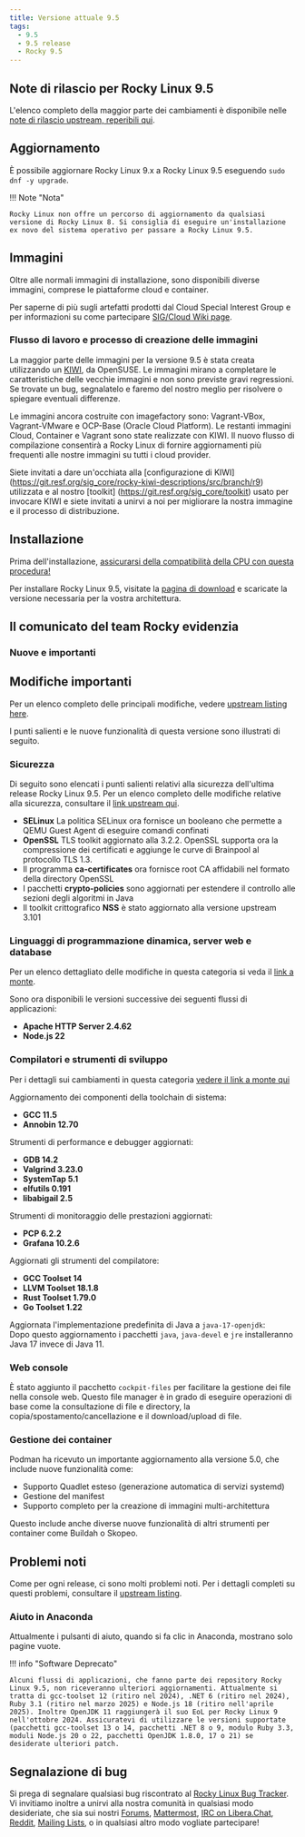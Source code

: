 ```yaml
---
title: Versione attuale 9.5
tags:
  - 9.5
  - 9.5 release
  - Rocky 9.5
---
```


## Note di rilascio per Rocky Linux 9.5

L'elenco completo della maggior parte dei cambiamenti è disponibile nelle [note di rilascio upstream, reperibili qui](https://docs.redhat.com/en/documentation/red_hat_enterprise_linux/9/html-single/9.5_release_notes/index).

## Aggiornamento

È possibile aggiornare Rocky Linux 9.x a Rocky Linux 9.5 eseguendo `sudo dnf -y upgrade`.

!!! Note "Nota"

```
Rocky Linux non offre un percorso di aggiornamento da qualsiasi versione di Rocky Linux 8. Si consiglia di eseguire un'installazione ex novo del sistema operativo per passare a Rocky Linux 9.5.
```

## Immagini

Oltre alle normali immagini di installazione, sono disponibili diverse immagini, comprese le piattaforme cloud e container.

Per saperne di più sugli artefatti prodotti dal Cloud Special Interest Group e per informazioni su come partecipare [SIG/Cloud Wiki page](https://sig-cloud.rocky.page/).

### Flusso di lavoro e processo di creazione delle immagini

La maggior parte delle immagini per la versione 9.5 è stata creata utilizzando un [KIWI](https://github.com/OSInside/kiwi/), da OpenSUSE. Le immagini mirano a completare le caratteristiche delle vecchie immagini e non sono previste gravi regressioni. Se trovate un bug, segnalatelo e faremo del nostro meglio per risolvere o spiegare eventuali differenze.

Le immagini ancora costruite con imagefactory sono: Vagrant-VBox, Vagrant-VMware e OCP-Base (Oracle Cloud Platform). Le restanti immagini Cloud, Container e Vagrant sono state realizzate con KIWI. Il nuovo flusso di compilazione consentirà a Rocky Linux di fornire aggiornamenti più frequenti alle nostre immagini su tutti i cloud provider.

Siete invitati a dare un'occhiata alla [configurazione di KIWI] (https://git.resf.org/sig_core/rocky-kiwi-descriptions/src/branch/r9) utilizzata e al nostro [toolkit] (https://git.resf.org/sig_core/toolkit) usato per invocare KIWI e siete invitati a unirvi a noi per migliorare la nostra immagine e il processo di distribuzione.

## Installazione

Prima dell'installazione, [assicurarsi della compatibilità della CPU con questa procedura!](https://docs.rockylinux.org/gemstones/test_cpu_compat/)

Per installare Rocky Linux 9.5, visitate la [pagina di download](https://rockylinux.org/download/) e scaricate la versione necessaria per la vostra architettura.

## Il comunicato del team Rocky evidenzia

### Nuove e importanti

## Modifiche importanti

Per un elenco completo delle principali modifiche, vedere [upstream listing here](https://docs.redhat.com/en/documentation/red_hat_enterprise_linux/9/html-single/9.5_release_notes/index#overview-major-changes).

I punti salienti e le nuove funzionalità di questa versione sono illustrati di seguito.

### Sicurezza

Di seguito sono elencati i punti salienti relativi alla sicurezza dell'ultima release Rocky Linux 9.5. Per un elenco completo delle modifiche relative alla sicurezza, consultare il [link upstream qui](https://docs.redhat.com/en/documentation/red_hat_enterprise_linux/9/html-single/9.5_release_notes/index#new-features-security).

- **SELinux** La politica SELinux ora fornisce un booleano che permette a QEMU Guest Agent di eseguire comandi confinati
- **OpenSSL** TLS toolkit aggiornato alla 3.2.2. OpenSSL supporta ora la compressione dei certificati e aggiunge le curve di Brainpool al protocollo TLS 1.3.
- Il programma **ca-certificates** ora fornisce root CA affidabili nel formato della directory OpenSSL
- I pacchetti **crypto-policies** sono aggiornati per estendere il controllo alle sezioni degli algoritmi in Java
- Il toolkit crittografico **NSS** è stato aggiornato alla versione upstream 3.101

### Linguaggi di programmazione dinamica, server web e database

Per un elenco dettagliato delle modifiche in questa categoria si veda il [link a monte](https://docs.redhat.com/en/documentation/red_hat_enterprise_linux/9/html-single/9.5_release_notes/index#new-features-dynamic-programming-languages-web-and-database-servers).

Sono ora disponibili le versioni successive dei seguenti flussi di applicazioni:

- **Apache HTTP Server 2.4.62**
- **Node.js 22**

### Compilatori e strumenti di sviluppo

Per i dettagli sui cambiamenti in questa categoria [vedere il link a monte qui](https://docs.redhat.com/en/documentation/red_hat_enterprise_linux/9/html-single/9.5_release_notes/index#new-features-compilers-and-development-tools)

Aggiornamento dei componenti della toolchain di sistema:

- **GCC 11.5**
- **Annobin 12.70**

Strumenti di performance e debugger aggiornati:

- **GDB 14.2**
- **Valgrind 3.23.0**
- **SystemTap 5.1**
- **elfutils 0.191**
- **libabigail 2.5**

Strumenti di monitoraggio delle prestazioni aggiornati:

- **PCP 6.2.2**
- **Grafana 10.2.6**

Aggiornati gli strumenti del compilatore:

- **GCC Toolset 14**
- **LLVM Toolset 18.1.8**
- **Rust Toolset 1.79.0**
- **Go Toolset 1.22**

Aggiornata l'implementazione predefinita di Java a `java-17-openjdk`:\
Dopo questo aggiornamento i pacchetti `java`, `java-devel` e `jre` installeranno Java 17 invece di Java 11.

### Web console

È stato aggiunto il pacchetto `cockpit-files` per facilitare la gestione dei file nella console web.
Questo file manager è in grado di eseguire operazioni di base come la consultazione di file e directory, la copia/spostamento/cancellazione e il download/upload di file.

### Gestione dei container

Podman ha ricevuto un importante aggiornamento alla versione 5.0, che include nuove funzionalità come:

- Supporto Quadlet esteso (generazione automatica di servizi systemd)
- Gestione del manifest
- Supporto completo per la creazione di immagini multi-architettura

Questo include anche diverse nuove funzionalità di altri strumenti per container come Buildah o Skopeo.

## Problemi noti

Come per ogni release, ci sono molti problemi noti. Per i dettagli completi su questi problemi, consultare il [upstream listing](https://docs.redhat.com/en/documentation/red_hat_enterprise_linux/9/html-single/9.5_release_notes/index#known-issues-installer-and-image-creation).

### Aiuto in Anaconda

Attualmente i pulsanti di aiuto, quando si fa clic in Anaconda, mostrano solo pagine vuote.

!!! info "Software Deprecato"

```
Alcuni flussi di applicazioni, che fanno parte dei repository Rocky Linux 9.5, non riceveranno ulteriori aggiornamenti. Attualmente si tratta di gcc-toolset 12 (ritiro nel 2024), .NET 6 (ritiro nel 2024), Ruby 3.1 (ritiro nel marzo 2025) e Node.js 18 (ritiro nell'aprile 2025). Inoltre OpenJDK 11 raggiungerà il suo EoL per Rocky Linux 9 nell'ottobre 2024. Assicuratevi di utilizzare le versioni supportate (pacchetti gcc-toolset 13 o 14, pacchetti .NET 8 o 9, modulo Ruby 3.3, moduli Node.js 20 o 22, pacchetti OpenJDK 1.8.0, 17 o 21) se desiderate ulteriori patch.
```

## Segnalazione di bug

Si prega di segnalare qualsiasi bug riscontrato al [Rocky Linux Bug Tracker](https://bugs.rockylinux.org/). Vi invitiamo inoltre a unirvi alla nostra comunità in qualsiasi modo desideriate, che sia sui nostri [Forums](https://forums.rockylinux.org), [Mattermost](https://chat.rockylinux.org), [IRC on Libera.Chat](irc://irc.liberachat/rockylinux), [Reddit](https://reddit.com/r/rockylinux), [Mailing Lists](https://lists.resf.org), o in qualsiasi altro modo vogliate partecipare!
